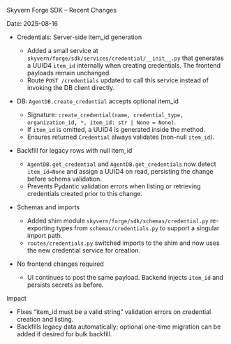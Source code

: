 Skyvern Forge SDK – Recent Changes

Date: 2025-08-16

- Credentials: Server-side item_id generation
  - Added a small service at `skyvern/forge/sdk/services/credential/__init__.py` that generates a UUID4 `item_id` internally when creating credentials. The frontend payloads remain unchanged.
  - Route `POST /credentials` updated to call this service instead of invoking the DB client directly.

- DB: `AgentDB.create_credential` accepts optional item_id
  - Signature: `create_credential(name, credential_type, organization_id, *, item_id: str | None = None)`.
  - If `item_id` is omitted, a UUID4 is generated inside the method.
  - Ensures returned `Credential` always validates (non-null `item_id`).

- Backfill for legacy rows with null item_id
  - `AgentDB.get_credential` and `AgentDB.get_credentials` now detect `item_id=None` and assign a UUID4 on read, persisting the change before schema validation.
  - Prevents Pydantic validation errors when listing or retrieving credentials created prior to this change.

- Schemas and imports
  - Added shim module `skyvern/forge/sdk/schemas/credential.py` re-exporting types from `schemas/credentials.py` to support a singular import path.
  - `routes/credentials.py` switched imports to the shim and now uses the new credential service for creation.

- No frontend changes required
  - UI continues to post the same payload. Backend injects `item_id` and persists secrets as before.

Impact
- Fixes “item_id must be a valid string” validation errors on credential creation and listing.
- Backfills legacy data automatically; optional one-time migration can be added if desired for bulk backfill.

